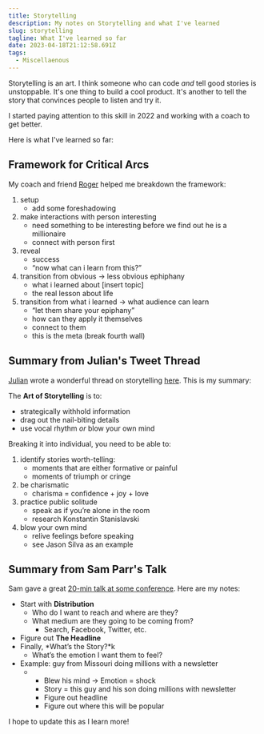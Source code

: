 ```yaml
---
title: Storytelling
description: My notes on Storytelling and what I've learned
slug: storytelling
tagline: What I've learned so far
date: 2023-04-18T21:12:58.691Z
tags:
  - Miscellaenous
---
```

Storytelling is an art. I think someone who can code *and* tell good stories is unstoppable. It's one thing to build a cool product. It's another to tell the story that convinces people to listen and try it.

I started paying attention to this skill in 2022 and working with a coach to get better.

Here is what I've learned so far:

## Framework for Critical Arcs

My coach and friend [Roger](https://twitter.com/rogertippingII) helped me breakdown the framework:

1. setup
   * add some foreshadowing
2. make interactions with person interesting
   * need something to be interesting before we find out he is a millionaire 
   * connect with person first
3. reveal
   * success
   * “now what can i learn from this?”
4. transition from obvious → less obvious ephiphany
   * what i learned about \[insert topic]
   * the real lesson about life
5. transition from what i learned → what audience can learn
   * “let them share your epiphany” 
   * how can they apply it themselves
   * connect to them 
   * this is the meta (break fourth wall)

## Summary from Julian's Tweet Thread

[Julian](https://twitter.com/Julian) wrote a wonderful thread on storytelling [here](https://twitter.com/Julian/status/1563588259942264832). This is my summary:

The **Art of Storytelling** is to:

* strategically withhold information
* drag out the nail-biting details
* use vocal rhythm *or* blow your own mind

Breaking it into individual, you need to be able to:

1. identify stories worth-telling:
   * moments that are either formative or painful
   * moments of triumph or cringe 
2. be charismatic
   * charisma = confidence + joy + love
3. practice public solitude 
   * speak as if you’re alone in the room
   * research Konstantin Stanislavski
4. blow your own mind
   * relive feelings before speaking
   * see Jason Silva as an example

## Summary from Sam Parr's Talk

Sam gave a great [20-min talk at some conference](https://youtu.be/TqTl_FS3hf0?t=110). Here are my notes:

* Start with **Distribution**
  * Who do I want to reach and where are they?
  * What medium are they going to be coming from?
    * Search, Facebook, Twitter, etc.
* Figure out **The Headline**
* Finally, *What’s the Story?*k
  * What’s the emotion I want them to feel?
* Example: guy from Missouri doing millions with a newsletter
  * * Blew his mind → Emotion = shock
    * Story = this guy and his son doing millions with newsletter
    * Figure out headline
    * Figure out where this will be popular

I hope to update this as I learn more!
